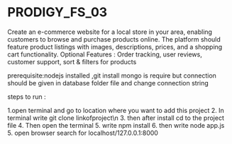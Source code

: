 # PRODIGY_FS_03
Create an e-commerce website for a local store in your area, enabling customers to browse and purchase products online.   The platform should feature product listings with images, descriptions, prices, and a shopping cart functionality.     Optional Features : Order tracking, user reviews, customer support, sort &amp; filters for products

prerequisite:nodejs installed ,git install 
mongo is require but connection should be given in database folder file and change connection string

steps to run :

1.open terminal and go to location where you want to add this project 
2. In terminal write git clone linkofproject\n
3. then after install cd to the project file 
4. Then open the terminal 
5. write npm install 
6. then write node app.js
5. open browser search for localhost/127.0.0.1:8000
